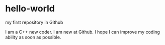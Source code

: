 # hello-world
my first repository in Github 

I am a C++ new coder. I am new at Github. I hope I can improve my coding ability as soon as possible.
